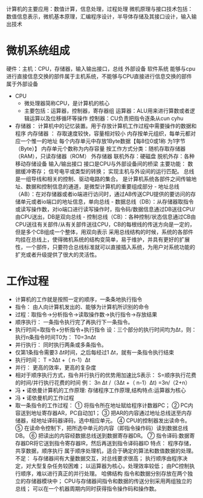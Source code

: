 计算机的主要应用：数值计算，信息处理，过程处理
微机原理与接口技术包括：数值信息表示，微机基本原理，汇编程序设计，半导体存储及其接口设计，输入输出技术
# 微机系统组成
硬件：主机：CPU，存储器，输入输出接口，总线
外部设备
软件系统
能够与cpu进行直接信息交换的部件属于主机系统，不能够与CPU直接进行信息交换的部件属于外部设备
-   CPU 
    -   微处理器简称CPU，是计算机的核心
    -   主要包括：运算器，控制器，寄存器组
	    运算器：ALU用来进行算数或者逻辑运算以及位移循环等操作
	    控制器：CU负责把指令逐条从cun cyhu
-  存储器：
	计算机中的记忆装置。用于存放计算机工作过程中需要操作的数据和程序
	内存储器 ：
		存取速度较快，容量相对较小
		内存按单元组织，每单元都对应一个惟一的地址
		每个内存单元中存放1Byte数据【每8位0或1称 为1字节（Byte）】
		内存单元个数称为内存容量
		按工作方式分类：随机存取存储器（RAM），只读存储器（ROM）
	外存储器
		联机外存：硬磁盘
		脱机外存：各种移动存储设备
	输入/输出接口
		接口是CPU与外部设备间的桥梁
		主要功能：
			数据缓冲寄存；
			信号电平或类型的转换；
			实现主机与外设间的运行匹配。
	总线
		是一组导线和相关的控制、驱动电路的集合。
		是计算机系统各部件之间传输地址、数据和控制信息的通道，是微型计算机的重要组成部分
		- 地址总线（AB）：在对存储器或者io端进行访问时，通过AB传送CPU提供的要访问的存储单元或者io端口的地址信息，单向总线
		- 数据总线（DB）：从存储器取指令或读写操作数，对io端口进行读写操作时，指令码/数据信息通过DB送往CPU/由CPU送出，DB是双向总线
		- 控制总线（CB）：各种控制/状态信息通过CB由CPU送往有关部件/从有关部件送往CPU，CB的每根线的传送方向是一定的，但是多个CB组成一个整体，用双向表示
	采用总线结构的时候，系统的各部件均挂在总线上，使得微机系统的结构变简单，易于维护，并具有更好的扩展性，一个部件，只要符合总线标准就可以直接插入系统，为用户对系统功能的扩充或者升级提供了很大的灵活性。

# 工作过程
- 计算机的工作就是按照一定的顺序，一条条地执行指令
- 指令： 由人向计算机发出的、能够为计算机所识别的命令
- 过程：取指令->分析指令->读取操作数->执行指令->存放结果
- 顺序执行： 一条指令执行完了再执行下一条指令。
- 执行时间=取指令+分析指令+执行指令
		设：三个部分的执行时间均为Δt，则：执行n条指令时间T0为：
		T0=3nΔt
- 并行执行： 同时执行两条或多条指令。
- 仅第1条指令需要3 Δt时间，之后每经过1 Δt，就有一条指令执行结束
- 执行时间： T =3Δt +（ n-1）Δt
- 并行： 更高的效率，更高的复杂度
- 相对于顺序执行方式，指令并行执行的优势用加速比S表示：
		 S=顺序执行花费的时间/并行执行花费的时间
		例： 3n Δt /（3Δt +（ n-1）Δt) =3n/（2+n）
- 冯 • 诺依曼计算机的工作原理: 存储程序工作原理,结构特点:运算器为核心
- 冯 • 诺依曼机的工作过程
- 取一条指令的工作过程：
	① 将指令所在地址赋给程序计数器PC；
	② PC内容送到地址寄存器AR，PC自动加1；
	③ 把AR的内容通过地址总线送至内存储器，经地址译码器译码，选中相应单元。
	④ CPU的控制器发出读命令。
	⑤ 在读命令控制下，把所选中单元的内容（即指令操作码）读到数据总线 DB。
	⑥ 把读出的内容经数据总线送到数据寄存器DR。
	⑦ 指令译码:数据寄存器DR将它送到指令寄存器IR，然后再送到指令译码器ID
特点：
程序存储，共享数据，顺序执行
属于顺序处理机，适合于确定的算法和数值数据的处理。
不足：
与存储器间有大量数据交互，对总线要求很高；
执行顺序由程序决定，对大型复杂任务较困难；
以运算器为核心，处理效率较低；
由PC控制执行顺序，难以进行真正的并行处理。
哈佛结构
指令和数据分别存放在两个独立的存储器模块中；
CPU与存储器间指令和数据的传送分别采用两组独立的总线；
可以在一个机器周期内同时获得指令操作码和操作数。